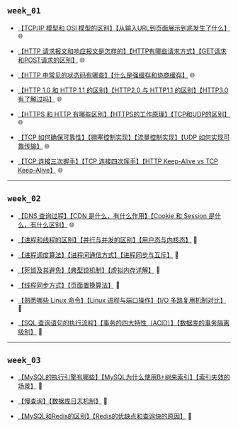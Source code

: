 ## `week_01`
- [【TCP/IP 模型和 OSI 模型的区别】【从输入URL到页面展示到底发生了什么】](https://github.com/cherry77-cloud/Rookie2025-04/blob/main/week_01/day_01.md) 🌐

- [【HTTP 请求报文和响应报文是怎样的】【HTTP有哪些请求方式】【GET请求和POST请求的区别】](https://github.com/cherry77-cloud/Rookie2025-04/blob/main/week_01/day_02.md) 🌐

- [【HTTP 中常见的状态码有哪些】【什么是强缓存和协商缓存】](https://github.com/cherry77-cloud/Rookie2025-04/blob/main/week_01/day_03.md) 🌐

- [【HTTP 1.0 和 HTTP 1.1 的区别】【HTTP2.0 与 HTTP1.1 的区别】【HTTP3.0 有了解过吗】](https://github.com/cherry77-cloud/Rookie2025-04/blob/main/week_01/day_04.md) 🌐

- [【HTTPS 和 HTTP 有哪些区别】【HTTPS的工作原理】【TCP和UDP的区别】](https://github.com/cherry77-cloud/Rookie2025-04/blob/main/week_01/day_05.md) 🌐

- [【TCP 如何确保可靠性】【拥塞控制实现】【流量控制实现】【UDP 如何实现可靠传输】](https://github.com/cherry77-cloud/Rookie2025-04/blob/main/week_01/day_06.md) 🌐
  
- [【TCP 连接三次握手】【TCP 连接四次挥手】【HTTP Keep-Alive vs TCP Keep-Alive】](https://github.com/cherry77-cloud/Rookie2025-04/blob/main/week_01/day_07.md) 🌐


---


## `week_02`
- [【DNS 查询过程】【CDN 是什么，有什么作用】【Cookie 和 Session 是什么，有什么区别】](https://github.com/cherry77-cloud/Rookie2025-04/blob/main/week_02/day_08.md) 🌐
  
- [【进程和线程的区别】【并行与并发的区别】【用户态与内核态】](https://github.com/cherry77-cloud/Rookie2025-04/blob/main/week_02/day_09.md) 🐧
  
- [【进程调度算法】【进程间通信方式】【进程同步与互斥】](https://github.com/cherry77-cloud/Rookie2025-04/blob/main/week_02/day_10.md) 🐧
  
- [【死锁及其避免】【典型锁机制】【虚拟内存详解】](https://github.com/cherry77-cloud/Rookie2025-04/blob/main/week_02/day_11.md) 🐧
  
- [【线程同步方式】【页面置换算法】](https://github.com/cherry77-cloud/Rookie2025-04/blob/main/week_02/day_12.md) 🐧
  
- [【熟悉哪些 Linux 命令】【Linux 进程与端口操作】【I/O 多路复用机制对比】](https://github.com/cherry77-cloud/Rookie2025-04/blob/main/week_02/day_13.md) 🐧
  
- [【SQL 查询语句的执行流程】【事务的四大特性（ACID）】【数据库的事务隔离级别】](https://github.com/cherry77-cloud/Rookie2025-04/blob/main/week_02/day_14.md) 💾

---

## `week_03`
- [【MySQL的执行引擎有哪些】【MySQL为什么使用B+树来索引】【索引失效的场景】](https://github.com/cherry77-cloud/Rookie2025-04/blob/main/week_03/day_15.md) 💾

- [【慢查询】【数据库日志机制】](https://github.com/cherry77-cloud/Rookie2025-04/blob/main/week_03/day_16.md) 💾

- [【MySQL和Redis的区别】【Redis的优缺点和查询快的原因】](https://github.com/cherry77-cloud/Rookie2025-04/blob/main/week_03/day_17.md) 💾
